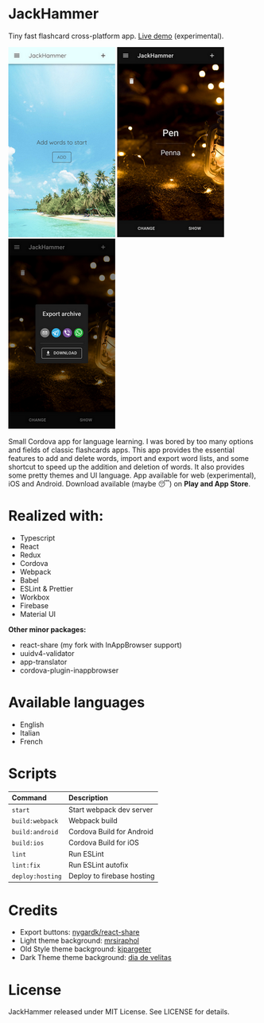 # JackHammer

Tiny fast flashcard cross-platform app. [Live demo](https://jackhammer-204e5.firebaseapp.com/) (experimental).

![screenshot](doc_res/1.png)
![screenshot](doc_res/2.png)
![screenshot](doc_res/3.png)

Small Cordova app for language learning. I was bored by too many options and fields of classic flashcards apps. This app provides the essential features to add and delete words, import and export word lists, and some shortcut to speed up the addition and deletion of words. It also provides some pretty themes and UI language. App available for web (experimental), iOS and Android. Download available (maybe 😴) on **Play and App Store**.

# Realized with:

- Typescript
- React
- Redux
- Cordova
- Webpack
- Babel
- ESLint & Prettier
- Workbox
- Firebase
- Material UI

**Other minor packages:**

- react-share (my fork with InAppBrowser support)
- uuidv4-validator
- app-translator
- cordova-plugin-inappbrowser

# Available languages

- English
- Italian
- French

# Scripts

| Command          | Description                |
| :--------------- | :------------------------- |
| `start`          | Start webpack dev server   |
| `build:webpack`  | Webpack build              |
| `build:android`  | Cordova Build for Android  |
| `build:ios`      | Cordova Build for iOS      |
| `lint`           | Run ESLint                 |
| `lint:fix`       | Run ESLint autofix         |
| `deploy:hosting` | Deploy to firebase hosting |

# Credits

- Export buttons: [nygardk/react-share](https://github.com/nygardk/react-share)
- Light theme background: [mrsiraphol](https://www.freepik.com/mrsiraphol)
- Old Style theme background: [kjpargeter](https://www.freepik.com/kjpargeter)
- Dark Theme theme background: [dia de velitas](https://co.pinterest.com/mariana16bermud/dia-de-velitas/)

# License

JackHammer released under MIT License. See LICENSE for details.
